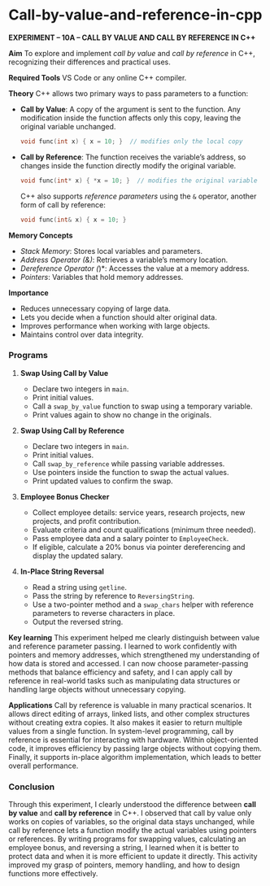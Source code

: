 # Call-by-value-and-reference-in-cpp

**EXPERIMENT – 10A – CALL BY VALUE AND CALL BY REFERENCE IN C++**

**Aim**
To explore and implement *call by value* and *call by reference* in C++, recognizing their differences and practical uses.

**Required Tools**
VS Code or any online C++ compiler.

**Theory**
C++ allows two primary ways to pass parameters to a function:

* **Call by Value**: A copy of the argument is sent to the function. Any modification inside the function affects only this copy, leaving the original variable unchanged.

  ```cpp
  void func(int x) { x = 10; }  // modifies only the local copy
  ```

* **Call by Reference**: The function receives the variable’s address, so changes inside the function directly modify the original variable.

  ```cpp
  void func(int* x) { *x = 10; }  // modifies the original variable
  ```

  C++ also supports *reference parameters* using the `&` operator, another form of call by reference:

  ```cpp
  void func(int& x) { x = 10; }
  ```

**Memory Concepts**

* *Stack Memory*: Stores local variables and parameters.
* *Address Operator (&)*: Retrieves a variable’s memory location.
* *Dereference Operator (*)\*: Accesses the value at a memory address.
* *Pointers*: Variables that hold memory addresses.

**Importance**

* Reduces unnecessary copying of large data.
* Lets you decide when a function should alter original data.
* Improves performance when working with large objects.
* Maintains control over data integrity.

### Programs

1. **Swap Using Call by Value**

   * Declare two integers in `main`.
   * Print initial values.
   * Call a `swap_by_value` function to swap using a temporary variable.
   * Print values again to show no change in the originals.

2. **Swap Using Call by Reference**

   * Declare two integers in `main`.
   * Print initial values.
   * Call `swap_by_reference` while passing variable addresses.
   * Use pointers inside the function to swap the actual values.
   * Print updated values to confirm the swap.

3. **Employee Bonus Checker**

   * Collect employee details: service years, research projects, new projects, and profit contribution.
   * Evaluate criteria and count qualifications (minimum three needed).
   * Pass employee data and a salary pointer to `EmployeeCheck`.
   * If eligible, calculate a 20% bonus via pointer dereferencing and display the updated salary.

4. **In-Place String Reversal**

   * Read a string using `getline`.
   * Pass the string by reference to `ReversingString`.
   * Use a two-pointer method and a `swap_chars` helper with reference parameters to reverse characters in place.
   * Output the reversed string.

**Key learning**
This experiment helped me clearly distinguish between value and reference parameter passing. I learned to work confidently with pointers and memory addresses, which strengthened my understanding of how data is stored and accessed. I can now choose parameter-passing methods that balance efficiency and safety, and I can apply call by reference in real-world tasks such as manipulating data structures or handling large objects without unnecessary copying.

**Applications**
Call by reference is valuable in many practical scenarios. It allows direct editing of arrays, linked lists, and other complex structures without creating extra copies. It also makes it easier to return multiple values from a single function. In system-level programming, call by reference is essential for interacting with hardware. Within object-oriented code, it improves efficiency by passing large objects without copying them. Finally, it supports in-place algorithm implementation, which leads to better overall performance.


### Conclusion

Through this experiment, I clearly understood the difference between **call by value** and **call by reference** in C++. I observed that call by value only works on copies of variables, so the original data stays unchanged, while call by reference lets a function modify the actual variables using pointers or references. By writing programs for swapping values, calculating an employee bonus, and reversing a string, I learned when it is better to protect data and when it is more efficient to update it directly. This activity improved my grasp of pointers, memory handling, and how to design functions more effectively.

